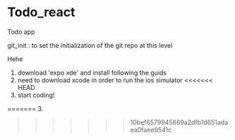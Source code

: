 # Todo_react
Todo app


git_init : to set the initialization of the git repo at this level

Hehe
1. download 'expo xde' and install following the guids
2. need to download xcode in order to run the ios simulator
<<<<<<< HEAD
3. start coding!

=======
3. 
>>>>>>> 10bef6579945669a2dfb1d651adaea0faee9541c
